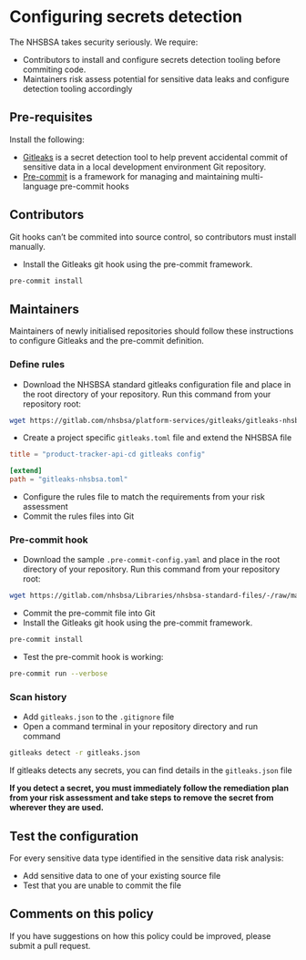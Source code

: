 # Configuring secrets detection

The NHSBSA takes security seriously. We require:

- Contributors to install and configure secrets detection tooling before commiting code.
- Maintainers risk assess potential for sensitive data leaks and configure detection tooling accordingly

## Pre-requisites

Install the following:

- [Gitleaks](https://github.com/zricethezav/gitleaks) is a secret detection tool to help prevent accidental commit of sensitive data in a local development environment Git repository.
- [Pre-commit](https://pre-commit.com/) is a framework for managing and maintaining multi-language pre-commit hooks

## Contributors

Git hooks can’t be commited into source control, so contributors must install manually.

- Install the Gitleaks git hook using the pre-commit framework.

```bash
pre-commit install
```

## Maintainers

Maintainers of newly initialised repositories should follow these instructions to configure Gitleaks and the pre-commit definition.

### Define rules

- Download the NHSBSA standard gitleaks configuration file and place in the root directory of your repository.
  Run this command from your repository root:

```bash
wget https://gitlab.com/nhsbsa/platform-services/gitleaks/gitleaks-nhsbsa/-/raw/main/gitleaks-nhsbsa.toml
```

- Create a project specific `gitleaks.toml` file and extend the NHSBSA file

```toml
title = "product-tracker-api-cd gitleaks config"

[extend]
path = "gitleaks-nhsbsa.toml"
```

- Configure the rules file to match the requirements from your risk assessment
- Commit the rules files into Git

### Pre-commit hook

- Download the sample `.pre-commit-config.yaml` and place in the root directory of your repository.
  Run this command from your repository root:

```bash
wget https://gitlab.com/nhsbsa/Libraries/nhsbsa-standard-files/-/raw/main/.pre-commit-config.yaml
```

- Commit the pre-commit file into Git
- Install the Gitleaks git hook using the pre-commit framework.

```bash
pre-commit install
```

- Test the pre-commit hook is working:

```bash
pre-commit run --verbose
```

### Scan history

- Add `gitleaks.json` to the `.gitignore` file
- Open a command terminal in your repository directory and run command

```bash
gitleaks detect -r gitleaks.json
```

If gitleaks detects any secrets, you can find details in the `gitleaks.json` file

**If you detect a secret, you must immediately follow the remediation plan from your risk assessment and take steps to remove the secret from wherever they are used.**

## Test the configuration

For every sensitive data type identified in the sensitive data risk analysis:

- Add sensitive data to one of your existing source file
- Test that you are unable to commit the file

## Comments on this policy

If you have suggestions on how this policy could be improved, please submit a pull request.
